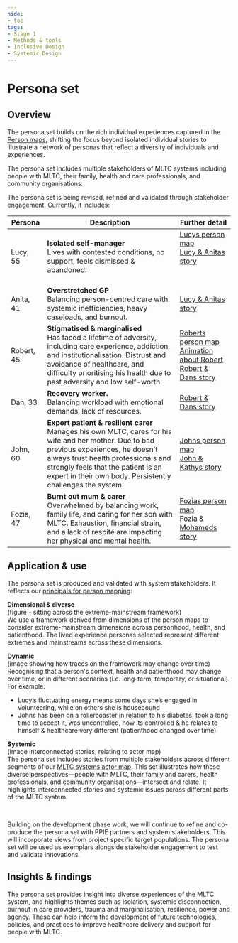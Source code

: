 ```yaml
---
hide:
- toc
tags:
- Stage 1
- Methods & tools
- Inclusive Design
- Systemic Design
---
```


# Persona set

## Overview

The persona set builds on the rich individual experiences captured in the [Person maps](person-maps.md), shifting the focus beyond isolated individual stories to illustrate a network of personas that reflect a diversity of individuals and experiences.

The persona set includes multiple stakeholders of MLTC systems including people with MLTC, their family, health and care professionals, and community organisations.  

The persona set is being revised, refined and validated through stakeholder engagement. Currently, it includes: 

| Persona     | Description                     | Further detail                 |
| ----------- |-------------------------------- | ------------------------------ |
| Lucy, 55   | **Isolated self-manager** <br> Lives with contested conditions, no support, feels dismissed & abandoned. | [Lucys person map]() <br> [Lucy & Anitas story]()  &nbsp; &nbsp; &nbsp; &nbsp; &nbsp; &nbsp; &nbsp; &nbsp; &nbsp; &nbsp; &nbsp; &nbsp;&nbsp; &nbsp; &nbsp; &nbsp; &nbsp; &nbsp; &nbsp; &nbsp; &nbsp; &nbsp; &nbsp; &nbsp; |
| Anita, 41  | **Overstretched GP** <br> Balancing person-centred care with systemic inefficiencies, heavy caseloads, and burnout. | [Lucy & Anitas story]() |
| Robert, 45 | **Stigmatised & marginalised** <br> Has faced a lifetime of adversity, including care experience, addiction, and institutionalisation. Distrust and avoidance of healthcare, and difficulty prioritising his health due to past adversity and low self-worth. | [Roberts person map]() <br> [Animation about Robert]() <br> [Robert & Dans story]()|
| Dan, 33    | **Recovery worker.** <br> Balancing workload with emotional demands, lack of resources. | [Robert & Dans story]() |
| John, 60   | **Expert patient & resilient carer** <br> Manages his own MLTC, cares for his wife and her mother. Due to bad previous experiences, he doesn’t always trust health professionals and strongly feels that the patient is an expert in their own body. Persistently challenges the system.  | [Johns person map]() <br> [John & Kathys story]() |
| Fozia, 47  | **Burnt out mum & carer** <br> Overwhelmed by balancing work, family life, and caring for her son with MLTC. Exhaustion, financial strain, and a lack of respite are impacting her physical and mental health.  | [Fozias person map]() <br> [Fozia & Mohameds story]() |

## Application & use

The persona set is produced and validated with system stakeholders. It reflects our [principals for person mapping](principles-person-maps.md):  

**Dimensional & diverse**  
(figure - sitting across the extreme-mainstream framework)   
We use a framework derived from dimensions of the person maps to consider extreme-mainstream dimensions across personhood, health, and patienthood. The lived experience personas selected represent different extremes and mainstreams across these dimensions.

**Dynamic**  
(image showing how traces on the framework may change over time)   
Recognising that a person's context, health and patienthood may change over time, or in different scenarios (i.e. long-term, temporary, or situational). For example: 

- Lucy’s fluctuating energy means some days she’s engaged in volunteering, while on others she is housebound
- Johns has been on a rollercoaster in relation to his diabetes, took a long time to accept it, was uncontrolled, now its controlled & he relates to himself & healthcare very different (patienthood changed over time)

**Systemic**  
(image interconnected stories, relating to actor map)  
The persona set includes stories from multiple stakeholders across different segments of our [MLTC systems actor map](actor-map.md). This set illustrates how these diverse perspectives—people with MLTC, their family and carers, health professionals, and community organisations—intersect and relate. It highlights interconnected stories and systemic issues across different parts of the MLTC system.

<br> 

Building on the development phase work, we will continue to refine and co-produce the persona set with PPIE partners and system stakeholders. This will incorporate views from project specific target populations. The persona set will be used as exemplars alongside stakeholder engagement to test and validate innovations.


## Insights & findings

The persona set provides insight into diverse experiences of the MLTC system, and highlights themes such as isolation, systemic disconnection, burnout in care providers, trauma and marginalisation, resilience, power and agency. 
These can help inform the development of future technologies, policies, and practices to improve healthcare delivery and support for people with MLTC.



